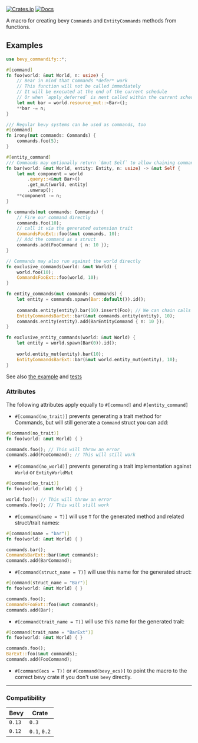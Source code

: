[![Crates.io](https://img.shields.io/crates/v/bevy_commandify.svg)](https://crates.io/crates/bevy_commandify)
[![Docs](https://docs.rs/bevy_commandify/badge.svg)](https://docs.rs/bevy_commandify/latest/bevy_commandify/)

A macro for creating bevy `Commands` and `EntityCommands` methods from functions.

## Examples

```rust
use bevy_commandify::*;

#[command]
fn foo(world: &mut World, n: usize) {
    // Bear in mind that Commands *defer* work
    // This function will not be called immediately
    // It will be executed at the end of the current schedule 
    // Or when `apply_deferred` is next called within the current schedule
    let mut bar = world.resource_mut::<Bar>();
    **bar -= n;
}

/// Regular bevy systems can be used as commands, too
#[command]
fn irony(mut commands: Commands) {
    commands.foo(5);
}

#[entity_command]
/// Commands may optionally return `&mut Self` to allow chaining command calls
fn bar(world: &mut World, entity: Entity, n: usize) -> &mut Self {
    let mut component = world
        .query::<&mut Bar>()
        .get_mut(world, entity)
        .unwrap();
    **component -= n;
}

fn commands(mut commands: Commands) {
    // Fire our command directly
    commands.foo(10);
    // call it via the generated extension trait
    CommandsFooExt::foo(&mut commands, 10);
    // Add the command as a struct
    commands.add(FooCommand { n: 10 });
}

// Commands may also run against the world directly
fn exclusive_commands(world: &mut World) {
    world.foo(10);
    CommandsFooExt::foo(world, 10);
}

fn entity_commands(mut commands: Commands) {
    let entity = commands.spawn(Bar::default()).id();
    
    commands.entity(entity).bar(10).insert(Foo); // We can chain calls to other commands
    EntityCommandsBarExt::bar(&mut commands.entity(entity), 10);
    commands.entity(entity).add(BarEntityCommand { n: 10 });
}

fn exclusive_entity_commands(world: &mut World) {
    let entity = world.spawn(Bar(0)).id();
    
    world.entity_mut(entity).bar(10);
    EntityCommandsBarExt::bar(&mut world.entity_mut(entity), 10);
}
```

See also [the example](/examples/sandbox/src/main.rs) and [tests](/tests)


### Attributes

The following attributes apply equally to `#[command]` and `#[entity_command]`

- `#[command(no_trait)]` prevents generating a trait method for Commands, but will still generate a `Command` struct you can add:
```rust
#[command(no_trait)]
fn foo(world: &mut World) { }

commands.foo(); // This will throw an error
commands.add(FooCommand); // This will still work
```

- `#[command(no_world)]` prevents generating a trait implementation against `World` or `EntityWorldMut`
```rust
#[command(no_trait)]
fn foo(world: &mut World) { }

world.foo(); // This will throw an error
commands.foo(); // This will still work
```

- `#[command(name = T)]` will use `T` for the generated method and related struct/trait names:
```rust
#[command(name = "bar")]
fn foo(world: &mut World) { }

commands.bar();
CommandsBarExt::bar(&mut commands);
commands.add(BarCommand);
```

- `#[command(struct_name = T)]` will use this name for the generated struct:
```rust
#[command(struct_name = "Bar")]
fn foo(world: &mut World) { }

commands.foo();
CommandsFooExt::foo(&mut commands);
commands.add(Bar);
```

- `#[command(trait_name = T)]` will use this name for the generated trait:
```rust
#[command(trait_name = "BarExt")]
fn foo(world: &mut World) { }

commands.foo();
BarExt::foo(&mut commands);
commands.add(FooCommand);
```

- `#[command(ecs = T)]` or `#[command(bevy_ecs)]` to point the macro to the correct bevy crate if you don't use `bevy` directly.

---

### Compatibility

| Bevy   | Crate        |
|--------|--------------|
| `0.13` | `0.3`        |
| `0.12` | `0.1`, `0.2` |